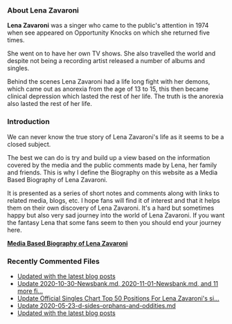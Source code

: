 ### About Lena Zavaroni

<p><strong>Lena Zavaroni</strong> was a singer who came to the public's attention in 1974 when see appeared on Opportunity Knocks on which she returned five times.</p>

<p>She went on to have her own TV shows. She also travelled the world and despite not being a recording artist released a number of albums and singles.</p>

<p>Behind the scenes Lena Zavaroni had a life long fight with her demons, which came out as anorexia from the age of 13 to 15, this then became clinical depression which lasted the rest of her life. The truth is the anorexia also lasted the rest of her life.</p>

### Introduction

<p>We can never know the true story of Lena Zavaroni's life as it seems to be a closed subject.</p>

<p>The best we can do is try and build up a view based on the information covered by the media and the public comments made by Lena, her family and friends. This is why I define the Biography on this website as a Media Based Biography of Lena Zavaroni.</p>

<p>It is presented as a series of short notes and comments along with links to related media, blogs, etc. I hope fans will find it of interest and that it helps them on their own discovery of Lena Zavaroni. It's a hard but sometimes happy but also very sad journey into the world of Lena Zavaroni. If you want the fantasy Lena that some fans seem to then you should end your journey here.</p>

<a href="https://fanzoflenazavaroni.github.io/biography/lena-zavaroni/"><strong>Media Based Biography of Lena Zavaroni</strong></a>

### Recently Commented Files

<!-- BLOG-POST-LIST:START -->
- [Updated with the latest blog posts](https://github.com/FanzOfLenaZavaroni/fanzoflenazavaroni.github.io/commit/4b3094deee8232a305ab08f9e65abd28e7d50bbb)
- [Update 2020-10-30-Newsbank.md, 2020-11-01-Newsbank.md, and 11 more fi…](https://github.com/FanzOfLenaZavaroni/fanzoflenazavaroni.github.io/commit/77d646e856f2f151e9f142864b6d3a327c5674b6)
- [Update Official Singles Chart Top 50 Positions For Lena Zavaroni&#39;s si…](https://github.com/FanzOfLenaZavaroni/fanzoflenazavaroni.github.io/commit/a594e50009744d0be6ac30bd7d008c2974babd78)
- [Update 2020-05-23-d-sides-orphans-and-oddities.md](https://github.com/FanzOfLenaZavaroni/fanzoflenazavaroni.github.io/commit/b0891e68f1a4df22d7d7e71706aa6449813a8912)
- [Updated with the latest blog posts](https://github.com/FanzOfLenaZavaroni/fanzoflenazavaroni.github.io/commit/0b57976696685ab7651b545555bfe8eac4aeeb35)
<!-- BLOG-POST-LIST:END -->
